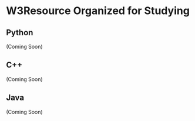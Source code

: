 # W3Resource Organized for Studying

## Python
(Coming Soon)

## C++
(Coming Soon)

## Java
(Coming Soon)
